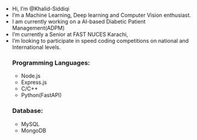 - Hi, I’m @Khalid-Siddiqi
- I’m a Machine Learning, Deep learning and Computer Vision enthusiast.
- I am currently working on a AI-based Diabetic Patient Management(ADPM) 
- I’m currently a Senior at FAST NUCES Karachi,
- I’m looking to participate in speed coding competitions on national and International levels.<br>
  ###   Programming Languages:
  * Node.js
  * Express.js
  * C/C++
  * Python(FastAPI)
  ### Database:
  * MySQL
  * MongoDB
<!---
Khalid-Siddiqi/Khalid-Siddiqi is a ✨ special ✨ repository because its `README.md` (this file) appears on your GitHub profile.
You can click the Preview link to take a look at your changes.
--->

